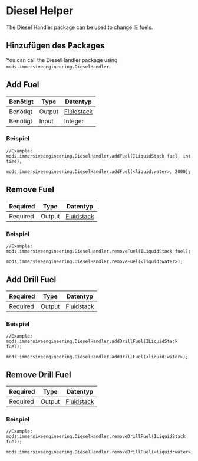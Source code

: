 # Diesel Helper

The Diesel Handler package can be used to change IE fuels.

## Hinzufügen des Packages

You can call the DieselHandler package using `mods.immersiveengineering.DieselHandler`.

## Add Fuel

| Benötigt | Type   | Datentyp                                     |
| -------- | ------ | -------------------------------------------- |
| Benötigt | Output | [Fluidstack](/Vanilla/Liquids/ILiquidStack/) |
| Benötigt | Input  | Integer                                      |

### Beispiel

```zenscript
//Example:
mods.immersiveengineering.DieselHandler.addFuel(ILiquidStack fuel, int time);

mods.immersiveengineering.DieselHandler.addFuel(<liquid:water>, 2000);
```

## Remove Fuel

| Required | Type   | Datentyp                                     |
| -------- | ------ | -------------------------------------------- |
| Required | Output | [Fluidstack](/Vanilla/Liquids/ILiquidStack/) |

### Beispiel

```zenscript
//Example:
mods.immersiveengineering.DieselHandler.removeFuel(ILiquidStack fuel);

mods.immersiveengineering.DieselHandler.removeFuel(<liquid:water>);
```

## Add Drill Fuel

| Required | Type   | Datentyp                                     |
| -------- | ------ | -------------------------------------------- |
| Required | Output | [Fluidstack](/Vanilla/Liquids/ILiquidStack/) |

### Beispiel

```zenscript
//Example:
mods.immersiveengineering.DieselHandler.addDrillFuel(ILiquidStack fuel);

mods.immersiveengineering.DieselHandler.addDrillFuel(<liquid:water>);
```

## Remove Drill Fuel

| Required | Type   | Datentyp                                     |
| -------- | ------ | -------------------------------------------- |
| Required | Output | [Fluidstack](/Vanilla/Liquids/ILiquidStack/) |

### Beispiel

```zenscript
//Example:
mods.immersiveengineering.DieselHandler.removeDrillFuel(ILiquidStack fuel);

mods.immersiveengineering.DieselHandler.removeDrillFuel(<liquid:water>);
```